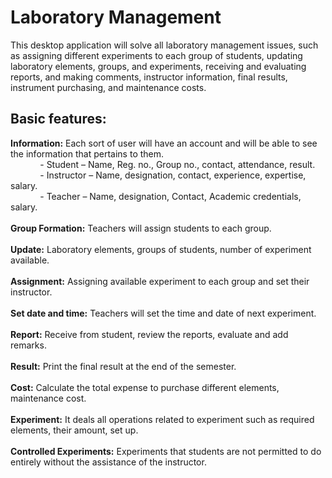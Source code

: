 # Laboratory Management
This desktop application will solve all laboratory management issues, such as assigning different experiments to each group of students, updating laboratory elements, groups, and experiments, receiving and evaluating reports, and making comments, instructor information, final results, instrument purchasing, and maintenance costs.
 ## Basic features: 
**Information:**  Each sort of user will have an account and will be able to see the information that pertains to them.<br>
              &nbsp;&nbsp;&nbsp;&nbsp;&nbsp;&nbsp;&nbsp;&nbsp;&nbsp;&nbsp;&nbsp;&nbsp;- Student – Name, Reg. no., Group no., contact, attendance, result.<br> 
              &nbsp;&nbsp;&nbsp;&nbsp;&nbsp;&nbsp;&nbsp;&nbsp;&nbsp;&nbsp;&nbsp;&nbsp;- Instructor – Name, designation, contact, experience, expertise, salary.<br> 
              &nbsp;&nbsp;&nbsp;&nbsp;&nbsp;&nbsp;&nbsp;&nbsp;&nbsp;&nbsp;&nbsp;&nbsp;- Teacher – Name, designation, Contact, Academic credentials, salary.<br><br>
**Group Formation:** Teachers will assign students to each group.<br><br>
**Update:** Laboratory elements, groups of students, number of experiment available.<br><br>
**Assignment:** Assigning available experiment to each group and set their instructor.<br><br> 
**Set date and time:** Teachers will set the time and date of next experiment.<br><br> 
**Report:** Receive from student, review the reports, evaluate and add remarks.<br><br> 
**Result:** Print the final result at the end of the semester.<br><br> 
**Cost:** Calculate the total expense to purchase different elements, maintenance cost.<br><br> 
**Experiment:** It deals all operations related to experiment such as required elements, their amount, set up.<br><br>
**Controlled Experiments:** Experiments that students are not permitted to do entirely without the assistance of the instructor.
